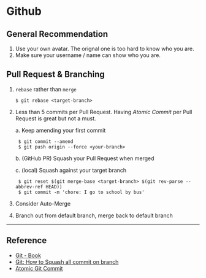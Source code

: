 # Github

## General Recommendation

1. Use your own avatar. The orignal one is too hard to know who you are.
2. Make sure your username / name can show who you are.

## Pull Request & Branching

1. `rebase` rather than `merge`
    ```
    $ git rebase <target-branch>
    ```

2. Less than 5 commits per Pull Request.
    Having *Atomic Commit* per Pull Request is great but not a must.

    a. Keep amending your first commit

        $ git commit --amend
        $ git push origin --force <your-branch>

    b. (GitHub PR) Squash your Pull Request when merged
 
    c. (local) Squash against your target branch

        $ git reset $(git merge-base <target-branch> $(git rev-parse --abbrev-ref HEAD))
        $ git commit -m 'chore: I go to school by bus'

3. Consider Auto-Merge

4. Branch out from default branch, merge back to default branch

---
## Reference

- [Git - Book](https://git-scm.com/book)
- [Git: How to Squash all commit on branch](https://stackoverflow.com/questions/25356810/git-how-to-squash-all-commits-on-branch)
- [Atomic Git Commit](https://www.aleksandrhovhannisyan.com/blog/atomic-git-commits)
